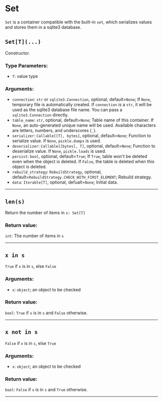 # Set

`Set` is a container compatible with the built-in `set`, which serializes values and stores them in a sqlite3 database.

## `Set[T](...)`

Constructor.

### Type Parameters:

- `T`: value type

### Arguments:

- `connection`: `str` or `sqlite3.Connection`, optional, default=`None`; If `None`, temporary file is automatically created. If `connection` is a `str`, it will be used as the sqlite3 database file name. You can pass a `sqlite3.Connection` directly.
- `table_name`: `str`, optional, default=`None`; Table name of this container. If `None`, an auto-generated unique name will be used. Available characters are letters, numbers, and underscores (`_`).
- `serializer`: `Callable[[T], bytes]`, optional, default=`None`; Function to serialize value. If `None`, `pickle.dumps` is used.
- `deserializer`: `Callable[[bytes], T]`, optional, default=`None`; Function to deserialize value. If `None`, `pickle.loads` is used.
- `persist`: `bool`, optional, default=`True`; If `True`, table won't be deleted even when the object is deleted. If `False`, the table is deleted when this object is deleted.
- `rebuild_strategy`: `RebuildStrategy`, optional, default=`RebuildStrategy.CHECK_WITH_FIRST_ELEMENT`; Rebuild strategy.
- `data`: `Iterable[T]`, optional, defualt=`None`; Initial data.

---

## `len(s)`

Return the number of items in `s: Set[T]`

### Return value:

`int`: The number of items in `s`

---

## `x in s`

`True` if `x` is in `s`, else `False`

### Arguments:

- `x`: `object`; an object to be checked

### Return value:

`bool`: `True` if `x` is in `s` and `False` otherwise.

---

## `x not in s`

`False` if `x` is in `s`, else `True`

### Arguments:

- `x`: `object`; an object to be checked

### Return value:

`bool`: `False` if `x` is in `s` and `True` otherwise.

---
